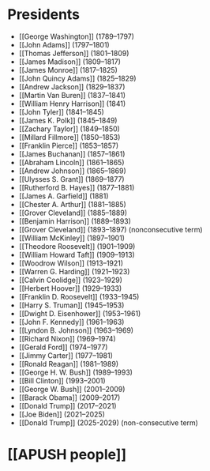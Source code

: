 # Presidents

- [[George Washington]] (1789–1797)
- [[John Adams]] (1797–1801)
- [[Thomas Jefferson]] (1801–1809)
- [[James Madison]] (1809–1817)
- [[James Monroe]] (1817–1825)
- [[John Quincy Adams]] (1825–1829)
- [[Andrew Jackson]] (1829–1837)
- [[Martin Van Buren]] (1837–1841)
- [[William Henry Harrison]] (1841)
- [[John Tyler]] (1841–1845)
- [[James K. Polk]] (1845–1849)
- [[Zachary Taylor]] (1849–1850)
- [[Millard Fillmore]] (1850–1853)
- [[Franklin Pierce]] (1853–1857)
- [[James Buchanan]] (1857–1861)
- [[Abraham Lincoln]] (1861–1865)
- [[Andrew Johnson]] (1865–1869)
- [[Ulysses S. Grant]] (1869–1877)
- [[Rutherford B. Hayes]] (1877–1881)
- [[James A. Garfield]] (1881)
- [[Chester A. Arthur]] (1881–1885)
- [[Grover Cleveland]] (1885–1889)
- [[Benjamin Harrison]] (1889–1893)
- [[Grover Cleveland]] (1893–1897) (nonconsecutive term)
- [[William McKinley]] (1897–1901)
- [[Theodore Roosevelt]] (1901–1909)
- [[William Howard Taft]] (1909–1913)
- [[Woodrow Wilson]] (1913–1921)
- [[Warren G. Harding]] (1921–1923)
- [[Calvin Coolidge]] (1923–1929)
- [[Herbert Hoover]] (1929–1933)
- [[Franklin D. Roosevelt]] (1933–1945)
- [[Harry S. Truman]] (1945–1953)
- [[Dwight D. Eisenhower]] (1953–1961)
- [[John F. Kennedy]] (1961–1963)
- [[Lyndon B. Johnson]] (1963–1969)
- [[Richard Nixon]] (1969–1974)
- [[Gerald Ford]] (1974–1977)
- [[Jimmy Carter]] (1977–1981)
- [[Ronald Reagan]] (1981–1989)
- [[George H. W. Bush]] (1989–1993)
- [[Bill Clinton]] (1993–2001)
- [[George W. Bush]] (2001–2009)
- [[Barack Obama]] (2009–2017)
- [[Donald Trump]] (2017–2021)
- [[Joe Biden]] (2021–2025)
- [[Donald Trump]] (2025-2029) (non-consecutive term)


# [[APUSH people]]